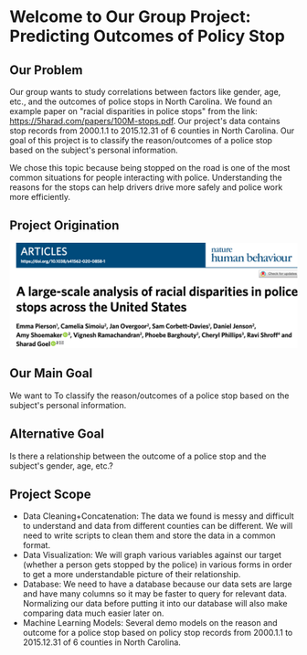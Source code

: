 # Welcome to Our Group Project: <br> Predicting Outcomes of Policy Stop


## Our Problem

Our group wants to study correlations between factors like gender, age, etc., and the outcomes of police stops in North Carolina. We found an example paper on "racial disparities in police stops" from the link: https://5harad.com/papers/100M-stops.pdf. Our project's data contains stop records from 2000.1.1 to 2015.12.31 of 6 counties in North Carolina. Our goal of this project is to classify the reason/outcomes of a police stop based on the subject's personal information.

We chose this topic because being stopped on the road is one of the most common situations for people interacting with police. Understanding the reasons for the stops can help drivers drive more safely and police work more efficiently.


## Project Origination

![Paper](pic/paper.png)


## Our Main Goal
We want to To classify the reason/outcomes of a police stop based on the subject's personal information.

## Alternative Goal
Is there a relationship between the outcome of a police stop and the subject's gender, age, etc.?

## Project Scope 

- Data Cleaning+Concatenation: The data we found is messy and difficult to understand and data from different counties can be different. We will need to write scripts to clean them and store the data in a common format. 
- Data Visualization: We will graph various variables against our target (whether a person gets stopped by the police) in various forms in order to get a more understandable picture of their relationship.
- Database: We need to have a database because our data sets are large and have many columns so it may be faster to query for relevant data. Normalizing our data before putting it into our database will also make comparing data much easier later on. 
- Machine Learning Models: Several demo models on the reason and outcome for a police stop based on policy stop records from 2000.1.1 to 2015.12.31 of 6 counties in North Carolina.



